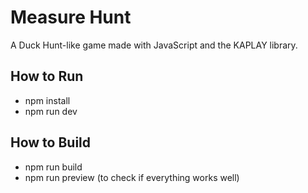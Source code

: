 # Measure Hunt

A Duck Hunt-like game made with JavaScript and the KAPLAY library.

## How to Run

- npm install
- npm run dev

## How to Build

- npm run build
- npm run preview (to check if everything works well)
